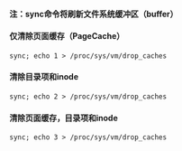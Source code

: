 #### 注：sync命令将刷新文件系统缓冲区（buffer）

#### 仅清除页面缓存（PageCache）
```
sync; echo 1 > /proc/sys/vm/drop_caches       
```

#### 清除目录项和inode
```
sync; echo 2 > /proc/sys/vm/drop_caches       
```

#### 清除页面缓存，目录项和inode
```
sync; echo 3 > /proc/sys/vm/drop_caches 
```
